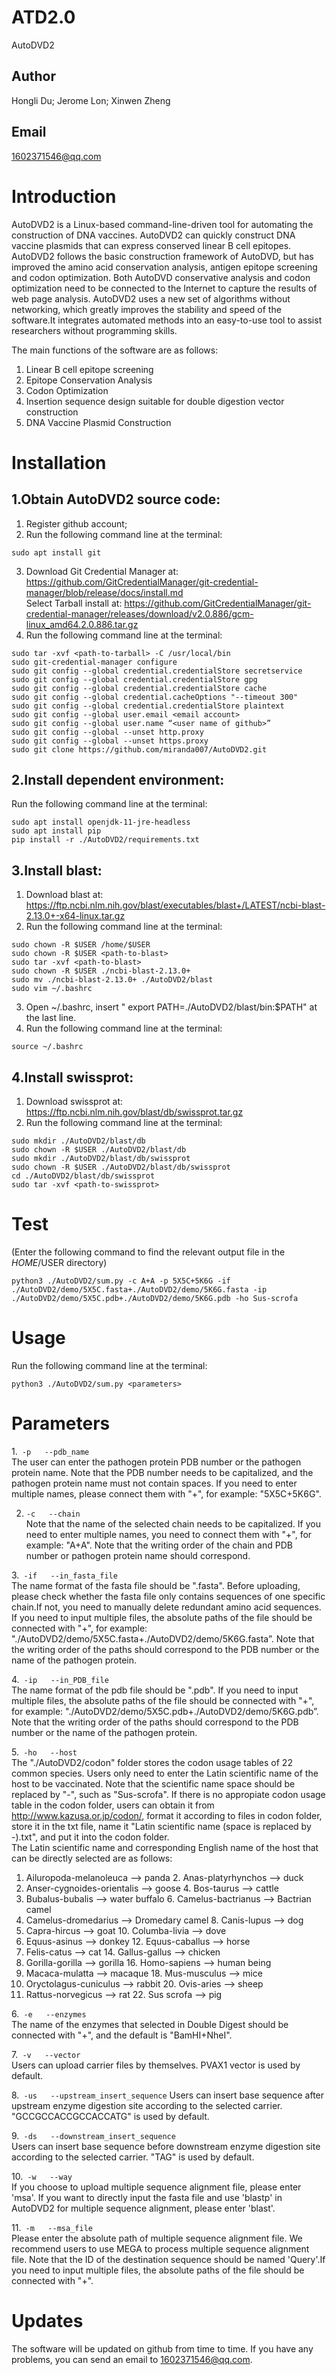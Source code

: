 # ATD2.0
AutoDVD2

## Author
Hongli Du; Jerome Lon; Xinwen Zheng

## Email
1602371546@qq.com

# Introduction
AutoDVD2 is a Linux-based command-line-driven tool for automating the construction of DNA vaccines. AutoDVD2 can quickly construct DNA vaccine plasmids that can express conserved linear B cell epitopes. AutoDVD2 follows the basic construction framework of AutoDVD, but has improved the amino acid conservation analysis, antigen epitope screening and codon optimization. Both AutoDVD conservative analysis and codon optimization need to be connected to the Internet to capture the results of web page analysis. AutoDVD2 uses a new set of algorithms without networking, which greatly improves the stability and speed of the software.It integrates automated methods into an easy-to-use tool to assist researchers without programming skills.

The main functions of the software are as follows:
1. Linear B cell epitope screening
2. Epitope Conservation Analysis
3. Codon Optimization
4. Insertion sequence design suitable for double digestion vector construction
5. DNA Vaccine Plasmid Construction

# Installation
## 1.Obtain AutoDVD2 source code:  
1) Register github account;  
2) Run the following command line at the terminal:  
```    
sudo apt install git   
```
3) Download Git Credential Manager at: https://github.com/GitCredentialManager/git-credential-manager/blob/release/docs/install.md  
   Select Tarball install at: https://github.com/GitCredentialManager/git-credential-manager/releases/download/v2.0.886/gcm-linux_amd64.2.0.886.tar.gz  
4) Run the following command line at the terminal:  
```  
sudo tar -xvf <path-to-tarball> -C /usr/local/bin  
sudo git-credential-manager configure  
sudo git config --global credential.credentialStore secretservice  
sudo git config --global credential.credentialStore gpg  
sudo git config --global credential.credentialStore cache  
sudo git config --global credential.cacheOptions "--timeout 300"  
sudo git config --global credential.credentialStore plaintext  
sudo git config --global user.email <email account>  
sudo git config --global user.name “<user name of github>”  
sudo git config --global --unset http.proxy  
sudo git config --global --unset https.proxy  
sudo git clone https://github.com/miranda007/AutoDVD2.git  
```
## 2.Install dependent environment:
Run the following command line at the terminal:  
```
sudo apt install openjdk-11-jre-headless  
sudo apt install pip  
pip install -r ./AutoDVD2/requirements.txt  
```
## 3.Install blast:
1) Download blast at: https://ftp.ncbi.nlm.nih.gov/blast/executables/blast+/LATEST/ncbi-blast-2.13.0+-x64-linux.tar.gz  
2) Run the following command line at the terminal:  
```
sudo chown -R $USER /home/$USER
sudo chown -R $USER <path-to-blast>
sudo tar -xvf <path-to-blast>
sudo chown -R $USER ./ncbi-blast-2.13.0+
sudo mv ./ncbi-blast-2.13.0+ ./AutoDVD2/blast
sudo vim ~/.bashrc
```
3) Open ~/.bashrc, insert " export PATH=./AutoDVD2/blast/bin:$PATH" at the last line.  
4) Run the following command line at the terminal:  
```
source ~/.bashrc
```
## 4.Install swissprot:
1) Download swissprot at: https://ftp.ncbi.nlm.nih.gov/blast/db/swissprot.tar.gz  
2) Run the following command line at the terminal:  
```
sudo mkdir ./AutoDVD2/blast/db
sudo chown -R $USER ./AutoDVD2/blast/db
sudo mkdir ./AutoDVD2/blast/db/swissprot
sudo chown -R $USER ./AutoDVD2/blast/db/swissprot
cd ./AutoDVD2/blast/db/swissprot
sudo tar -xvf <path-to-swissprot>
```

# Test  
(Enter the following command to find the relevant output file in the $HOME/$USER directory)  
```
python3 ./AutoDVD2/sum.py -c A+A -p 5X5C+5K6G -if ./AutoDVD2/demo/5X5C.fasta+./AutoDVD2/demo/5K6G.fasta -ip ./AutoDVD2/demo/5X5C.pdb+./AutoDVD2/demo/5K6G.pdb -ho Sus-scrofa
```
# Usage
Run the following command line at the terminal:  
```
python3 ./AutoDVD2/sum.py <parameters>
```

# Parameters
1.``` -p   --pdb_name```    
  The user can enter the pathogen protein PDB number or the pathogen protein name. Note that the PDB number needs to be capitalized, and the pathogen protein name must not contain spaces. If you need to enter multiple names, please connect them with "+", for example: "5X5C+5K6G".  
  
2. ```-c   --chain```   
  Note that the name of the selected chain needs to be capitalized. If you need to enter multiple names, you need to connect them with "+", for example: "A+A". Note that the writing order of the chain and PDB number or pathogen protein name should correspond.  
  
3.``` -if   --in_fasta_file```  
  The name format of the fasta file should be "<capitalized PDB number or pathogen protein name>.fasta". Before uploading, please check whether the fasta file only contains sequences of one specific chain.If not, you need to manually delete redundant amino acid sequences. If you need to input multiple files, the absolute paths of the file should be connected with "+", for example: "./AutoDVD2/demo/5X5C.fasta+./AutoDVD2/demo/5K6G.fasta”. Note that the writing order of the paths should correspond to the PDB number or the name of the pathogen protein.  
  
4.``` -ip   --in_PDB_file```    
  The name format of the pdb file should be "<capitalized PDB number or pathogen protein name>.pdb". If you need to input multiple files, the absolute paths of the file should be connected with "+", for example: "./AutoDVD2/demo/5X5C.pdb+./AutoDVD2/demo/5K6G.pdb”. Note that the writing order of the paths should correspond to the PDB number or the name of the pathogen protein.  
  
5.``` -ho   --host```  
  The "./AutoDVD2/codon" folder stores the codon usage tables of 22 common species. Users only need to enter the Latin scientific name of the host to be vaccinated. Note that the scientific name space should be replaced by "-", such as "Sus-scrofa". If there is no appropiate codon usage table in the codon folder, users can obtain it from http://www.kazusa.or.jp/codon/, format it according to files in codon folder, store it in the txt file, name it "Latin scientific name (space is replaced by -).txt",  and put it into the codon folder.   
  The Latin scientific name and corresponding English name of the host that can be directly selected are as follows:  
1. Ailuropoda-melanoleuca --> panda             2. Anas-platyrhynchos --> duck                  
3. Anser-cygnoides-orientalis --> goose         4. Bos-taurus --> cattle                        
5. Bubalus-bubalis --> water buffalo            6. Camelus-bactrianus --> Bactrian camel  
7. Camelus-dromedarius --> Dromedary camel      8. Canis-lupus --> dog                         
9. Capra-hircus --> goat                        10. Columba-livia --> dove                       
11. Equus-asinus --> donkey                     12. Equus-caballus --> horse  
13. Felis-catus --> cat                         14. Gallus-gallus --> chicken                   
15. Gorilla-gorilla --> gorilla                 16. Homo-sapiens --> human being                 
17. Macaca-mulatta --> macaque                  18. Mus-musculus --> mice    
19. Oryctolagus-cuniculus --> rabbit            20. Ovis-aries --> sheep                        
21. Rattus-norvegicus --> rat                   22. Sus scrofa --> pig  
 
6.``` -e   --enzymes```  
The name of the enzymes that selected in Double Digest should be connected with "+", and the default is "BamHI+NheI".  

7.``` -v   --vector```  
Users can upload carrier files by themselves. PVAX1 vector is used by default.  
                        
8.``` -us   --upstream_insert_sequence```
Users can insert base sequence after upstream enzyme digestion site according to the selected carrier. "GCCGCCACCGCCACCATG" is used by default.  
                        
9.``` -ds   --downstream_insert_sequence```  
Users can insert base sequence before downstream enzyme digestion site according to the selected carrier. "TAG" is used by default.  
  
10.``` -w   --way```  
If you choose to upload multiple sequence alignment file, please enter 'msa'. If you want to directly input the fasta file and use 'blastp' in AutoDVD2 for multiple sequence alignment, please enter 'blast'.  
  
11.``` -m   --msa_file```  
Please enter the absolute path of multiple sequence alignment file. We recommend users to use MEGA to process multiple sequence alignment file. Note that the ID of the destination sequence should be named 'Query'.If you need to input multiple files, the absolute paths of the file should be connected with "+".  

# Updates
The software will be updated on github from time to time. If you have any problems, you can send an email to 1602371546@qq.com.
